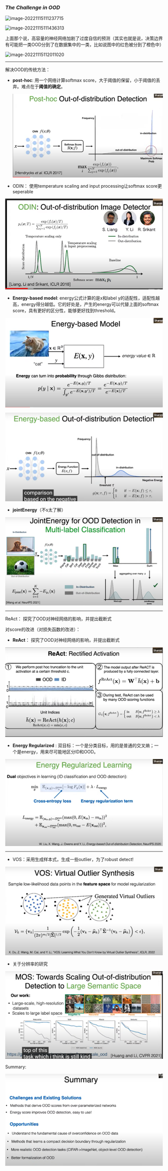 ### *The Challenge in OOD*

![image-20221115111237715](C:\Users\liangyiwen\AppData\Roaming\Typora\typora-user-images\image-20221115111237715.png)

![image-20221115111436313](C:\Users\liangyiwen\AppData\Roaming\Typora\typora-user-images\image-20221115111436313.png)

上面那个说，高容量的神经网络加剧了过度自信的预测（其实也就是说，决策边界有可能把一类OOD分到了在数据集中的一类，比如说图中的红色被分到了橙色中）

![image-20221115112011020](C:\Users\liangyiwen\AppData\Roaming\Typora\typora-user-images\image-20221115112011020.png)



------

解决OOD的传统方法：

- **post-hoc**: 用一个网络计算softmax score，大于阈值的保留，小于阈值的丢弃。难点在于**阈值的确定**。

  ![image-20221116104805643](assets/image-20221116104805643.png)

- ODIN： 使用temperature scaling and input processing让softmax score更seperable

![image-20221116105635348](assets/image-20221116105635348.png)

- **Energy-based model**:  energy公式计算的是x和label y的适配性，适配性越高，energy得分越低。它的好处是，产生的energy可以代替上面的softmax score，具有更好的区分性，能够更好找到threshold。

![image-20221116110008600](assets/image-20221116110008600.png)

![image-20221116110820382](assets/image-20221116110820382.png)

- **jointEnergy**（不s太了解）

![image-20221116113017915](assets/image-20221116113017915.png)



------

ReAct： 探究了OOD对神经网络的影响，并提出截断式

对score的改进（对损失函数的改进）：

- **ReAct**： 探究了OOD对神经网络的影响，并提出截断式

![image-20221116114414547](assets/image-20221116114414547.png)



- **Energy Regularized** : 双目标：一个是分类目标，用的是普通的交叉熵；一个是energy，用来尽可能地区分ID和OOD。

![image-20221116214656212](assets/image-20221116214656212.png)



------

- VOS：采用生成样本式，生成一些outlier，为了robust detect! 

![image-20221116215154028](assets/image-20221116215154028.png)



- 关于分辨率的研究

![image-20221116215440873](assets/image-20221116215440873.png)



Summary:

![image-20221116215653275](assets/image-20221116215653275.png)
